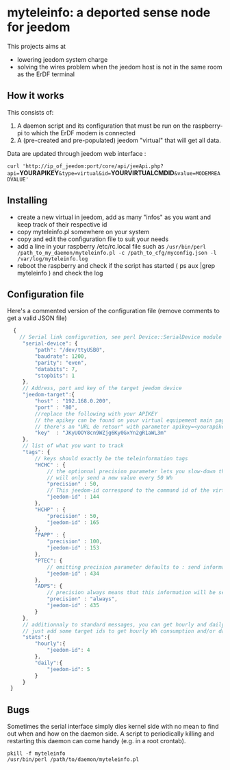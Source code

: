 # myteleinfo: a deported sense node for jeedom
This projects aims at
- lowering jeedom system charge
- solving the wires problem when the jeedom host is not in the same room as the ErDF terminal

## How it works
This consists of:
1. A daemon script and its configuration that must be run on the raspberry-pi to which the ErDF modem is connected
1. A (pre-created and pre-populated) jeedom "virtual" that will get all data.

Data are updated through jeedom web interface :

`curl 'http://ip_of_jeedom:port/core/api/jeeApi.php?api=`**YOURAPIKEY**`&type=virtual&id=`**YOURVIRTUALCMDID**`&value=MODEMREADVALUE'`

## Installing

* create a new virtual in jeedom, add as many "infos" as you want and keep track of their respective id
* copy myteleinfo.pl somewhere on your system
* copy and edit the configuration file to suit your needs
* add a line in your raspberry /etc/rc.local file such as
    `/usr/bin/perl /path_to_my_daemon/myteleinfo.pl -c /path_to_cfg/myconfig.json -l /var/log/myteleinfo.log`
* reboot the raspberry and check if the script has started ( ps aux |grep myteleinfo ) and check the log

## Configuration file

Here's a commented version of the configuration file (remove comments to get a valid JSON file)
```javascript
  {
    // Serial link configuration, see perl Device::SerialDevice module
     "serial-device": {
         "path": "/dev/ttyUSB0",
         "baudrate": 1200,
         "parity": "even",
         "databits": 7,
         "stopbits": 1
     },
     // Address, port and key of the target jeedom device
     "jeedom-target":{
         "host" : "192.168.0.200",
         "port" : "80",
         //replace the following with your APIKEY
         // the apikey can be found on your virtual equipement main page
         // there's an "URL de retour" with parameter apikey=<yourapikeyhere>&type=virtual
         "key"  : "JKyUOOY8cn9WZjg6Ky0GxYn2gR1aWL3m"
     },
     // list of what you want to track
     "tags": {
         // keys should exactly be the teleinformation tags
         "HCHC" : {
             // the optionnal precision parameter lets you slow-down the production of informations
             // will only send a new value every 50 Wh
             "precision" : 50,
             // This jeedom-id correspond to the command id of the virtual information
             "jeedom-id" : 144
         },
         "HCHP" : {
             "precision" : 50,
             "jeedom-id" : 165
         },
         "PAPP" : {
             "precision" : 100,
             "jeedom-id" : 153
         },
         "PTEC": {
             // omitting precision parameter defaults to : send information only if it has changed
             "jeedom-id" : 434
         },
         "ADPS": {
             // precision always means that this information will be sent even if it hasn't changed
             "precision" : "always",
             "jeedom-id" : 435
         }
     },
     // additionnaly to standard messages, you can get hourly and daily power consumption stats.
     // just add some target ids to get hourly Wh consumption and/or daily power consumption
     "stats":{
         "hourly":{
             "jeedom-id": 4
         },
         "daily":{
             "jeedom-id": 5
         }
     }
 }
```
## Bugs
Sometimes the serial interface simply dies kernel side with no mean to find out when and how on the daemon side.
A script to periodically killing and restarting this daemon can come handy (e.g. in a root crontab).
```
pkill -f myteleinfo
/usr/bin/perl /path/to/daemon/myteleinfo.pl
```
